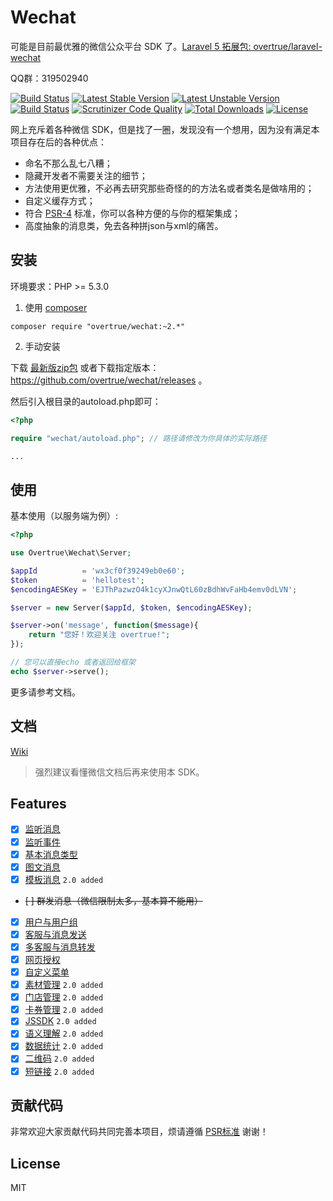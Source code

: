 # Wechat

可能是目前最优雅的微信公众平台 SDK 了。[Laravel 5 拓展包: overtrue/laravel-wechat](https://github.com/overtrue/laravel-wechat)

QQ群：319502940

[![Build Status](https://travis-ci.org/overtrue/wechat.svg?branch=master)](https://travis-ci.org/overtrue/wechat)
[![Latest Stable Version](https://poser.pugx.org/overtrue/wechat/v/stable.svg)](https://packagist.org/packages/overtrue/wechat)
[![Latest Unstable Version](https://poser.pugx.org/overtrue/wechat/v/unstable.svg)](https://packagist.org/packages/overtrue/wechat)
[![Build Status](https://scrutinizer-ci.com/g/overtrue/wechat/badges/build.png?b=master)](https://scrutinizer-ci.com/g/overtrue/wechat/build-status/master)
[![Scrutinizer Code Quality](https://scrutinizer-ci.com/g/overtrue/wechat/badges/quality-score.png?b=master)](https://scrutinizer-ci.com/g/overtrue/wechat/?branch=master)
[![Total Downloads](https://poser.pugx.org/overtrue/wechat/downloads)](https://packagist.org/packages/overtrue/wechat)
[![License](https://poser.pugx.org/overtrue/wechat/license)](https://packagist.org/packages/overtrue/wechat)

网上充斥着各种微信 SDK，但是找了一圈，发现没有一个想用，因为没有满足本项目存在后的各种优点：

 - 命名不那么乱七八糟；
 - 隐藏开发者不需要关注的细节；
 - 方法使用更优雅，不必再去研究那些奇怪的的方法名或者类名是做啥用的；
 - 自定义缓存方式；
 - 符合 [PSR-4](https://github.com/php-fig/fig-standards/blob/master/accepted/PSR-4-autoloader.md) 标准，你可以各种方便的与你的框架集成；
 - 高度抽象的消息类，免去各种拼json与xml的痛苦。

## 安装

环境要求：PHP >= 5.3.0

1. 使用 [composer](https://getcomposer.org/)

  ```shell
  composer require "overtrue/wechat:~2.*"
  ```

2. 手动安装

  下载 [最新版zip包](https://github.com/overtrue/wechat/archive/master.zip)  或者下载指定版本：https://github.com/overtrue/wechat/releases 。

  然后引入根目录的autoload.php即可：

  ```php
  <?php

  require "wechat/autoload.php"; // 路径请修改为你具体的实际路径

  ...
  ```

## 使用

基本使用（以服务端为例）:

```php
<?php

use Overtrue\Wechat\Server;

$appId          = 'wx3cf0f39249eb0e60';
$token          = 'hellotest';
$encodingAESKey = 'EJThPazwzO4k1cyXJnwQtL60zBdhWvFaHb4emv0dLVN';

$server = new Server($appId, $token, $encodingAESKey);

$server->on('message', function($message){
    return "您好！欢迎关注 overtrue!";
});

// 您可以直接echo 或者返回给框架
echo $server->serve();
```
更多请参考文档。

## 文档

[Wiki](https://github.com/overtrue/wechat/wiki)

> 强烈建议看懂微信文档后再来使用本 SDK。

## Features

- [x] [监听消息](https://github.com/overtrue/wechat/wiki/接收消息与回复)
- [x] [监听事件](https://github.com/overtrue/wechat/wiki/监听微信事件)
- [x] [基本消息类型](https://github.com/overtrue/wechat/wiki/消息的使用)
- [x] [图文消息](https://github.com/overtrue/wechat/wiki/消息的使用)
- [x] [模板消息](https://github.com/overtrue/wechat/wiki/模板消息)  `2.0 added`
- <del>[ ] 群发消息（微信限制太多，基本算不能用）</del>
- [x] [用户与用户组](https://github.com/overtrue/wechat/wiki/用户与用户组管理)
- [x] [客服与消息发送](https://github.com/overtrue/wechat/wiki/客服管理与发送消息)
- [x] [多客服与消息转发](https://github.com/overtrue/wechat/wiki/多客服与消息转发)
- [x] [网页授权](https://github.com/overtrue/wechat/wiki/网页授权)
- [x] [自定义菜单](https://github.com/overtrue/wechat/wiki/自定义菜单)
- [x] [素材管理](https://github.com/overtrue/wechat/wiki/素材管理) `2.0 added`
- [x] [门店管理](https://github.com/overtrue/wechat/wiki/门店管理) `2.0 added`
- [x] [卡券管理](https://github.com/overtrue/wechat/wiki/卡券) `2.0 added`
- [x] [JSSDK](https://github.com/overtrue/wechat/wiki/JSSDK) `2.0 added`
- [x] [语义理解](https://github.com/overtrue/wechat/wiki/语义理解服务) `2.0 added`
- [x] [数据统计](https://github.com/overtrue/wechat/wiki/数据统计查询服务) `2.0 added`
- [x] [二维码](https://github.com/overtrue/wechat/wiki/二维码) `2.0 added`
- [x] [短链接](https://github.com/overtrue/wechat/wiki/短链接) `2.0 added`

## 贡献代码

非常欢迎大家贡献代码共同完善本项目，烦请遵循 [PSR标准](https://github.com/php-fig/fig-standards/blob/master/accepted/) 谢谢！

## License

MIT